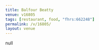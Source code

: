 ```yaml
---
title: Balfour Beatty
venue: v16805
tags: [restaurant, food, "fhrs:662248"]
permalink: /v/16805/
layout: venue
---
```

null